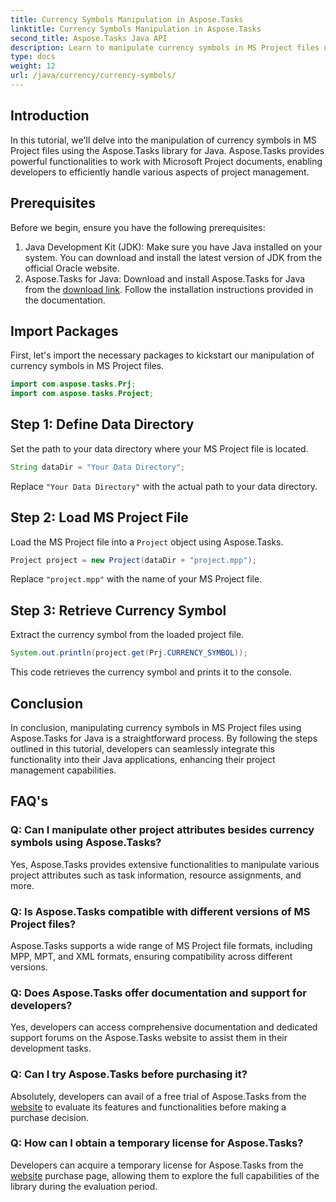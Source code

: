 ```yaml
---
title: Currency Symbols Manipulation in Aspose.Tasks
linktitle: Currency Symbols Manipulation in Aspose.Tasks
second_title: Aspose.Tasks Java API
description: Learn to manipulate currency symbols in MS Project files using Aspose.Tasks for Java. Easy steps for efficient project management.
type: docs
weight: 12
url: /java/currency/currency-symbols/
---
```

## Introduction
In this tutorial, we'll delve into the manipulation of currency symbols in MS Project files using the Aspose.Tasks library for Java. Aspose.Tasks provides powerful functionalities to work with Microsoft Project documents, enabling developers to efficiently handle various aspects of project management.
## Prerequisites
Before we begin, ensure you have the following prerequisites:
1. Java Development Kit (JDK): Make sure you have Java installed on your system. You can download and install the latest version of JDK from the official Oracle website.
2. Aspose.Tasks for Java: Download and install Aspose.Tasks for Java from the [download link](https://releases.aspose.com/tasks/java/). Follow the installation instructions provided in the documentation.

## Import Packages
First, let's import the necessary packages to kickstart our manipulation of currency symbols in MS Project files.
```java
import com.aspose.tasks.Prj;
import com.aspose.tasks.Project;
```

## Step 1: Define Data Directory
Set the path to your data directory where your MS Project file is located.
```java
String dataDir = "Your Data Directory";
```
Replace `"Your Data Directory"` with the actual path to your data directory.
## Step 2: Load MS Project File
Load the MS Project file into a `Project` object using Aspose.Tasks.
```java
Project project = new Project(dataDir + "project.mpp");
```
Replace `"project.mpp"` with the name of your MS Project file.
## Step 3: Retrieve Currency Symbol
Extract the currency symbol from the loaded project file.
```java
System.out.println(project.get(Prj.CURRENCY_SYMBOL));
```
This code retrieves the currency symbol and prints it to the console.

## Conclusion
In conclusion, manipulating currency symbols in MS Project files using Aspose.Tasks for Java is a straightforward process. By following the steps outlined in this tutorial, developers can seamlessly integrate this functionality into their Java applications, enhancing their project management capabilities.
## FAQ's
### Q: Can I manipulate other project attributes besides currency symbols using Aspose.Tasks?
Yes, Aspose.Tasks provides extensive functionalities to manipulate various project attributes such as task information, resource assignments, and more.
### Q: Is Aspose.Tasks compatible with different versions of MS Project files?
Aspose.Tasks supports a wide range of MS Project file formats, including MPP, MPT, and XML formats, ensuring compatibility across different versions.
### Q: Does Aspose.Tasks offer documentation and support for developers?
Yes, developers can access comprehensive documentation and dedicated support forums on the Aspose.Tasks website to assist them in their development tasks.
### Q: Can I try Aspose.Tasks before purchasing it?
Absolutely, developers can avail of a free trial of Aspose.Tasks from the [website](https://purchase.aspose.com/buy) to evaluate its features and functionalities before making a purchase decision.
### Q: How can I obtain a temporary license for Aspose.Tasks?
Developers can acquire a temporary license for Aspose.Tasks from the [website](https://purchase.aspose.com/temporary-license/) purchase page, allowing them to explore the full capabilities of the library during the evaluation period.
